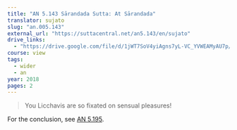 ```yaml
---
title: "AN 5.143 Sārandada Sutta: At Sārandada"
translator: sujato
slug: "an.005.143"
external_url: "https://suttacentral.net/an5.143/en/sujato"
drive_links:
  - "https://drive.google.com/file/d/1jWT7SoV4yiAgns7yL-VC_YVWEAMyAU7p/view?usp=drivesdk"
course: view
tags:
  - wider
  - an
year: 2018
pages: 2
---
```


> You Licchavis are so fixated on sensual pleasures!

For the conclusion, see [AN 5.195](/content/canon/an5.195).
